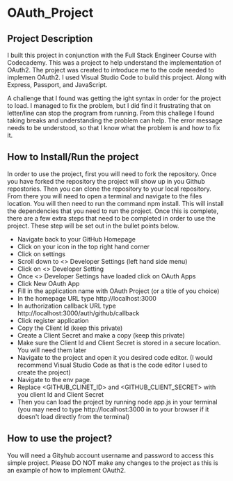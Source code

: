 # OAuth_Project

## Project Description

I built this project in conjunction with the Full Stack Engineer Course with Codecademy. This was a project to help understand the implementation of OAuth2. The project was created to introduce me to the code needed to implemen OAuth2. I used Visual Studio Code to build this project. Along with Express, Passport, and JavaScript.

A challenge that I found was getting the ight syntax in order for the project to load. I managed to fix the problem, but I did find it frustrating that on letter/line can stop the program from running. From this challege I found taking breaks and understanding the problem can help. The error message needs to be understood, so that I know what the problem is and how to fix it. 

## How to Install/Run the project

In order to use the project, first you will need to fork the repository. Once you have forked the repository the project will show up in you Github repostories. Then you can clone the repository to your local repository. From there you will need to open a terminal and navigate to the files location. You will then  need to run the command npm install. This will install the dependencies that you need to run the project. Once this is complete, there are a few extra steps that need to be completed in order to use the project. These step will be set out in the bullet points below.

- Navigate back to your GitHub Homepage
- Click on your icon in the top right hand corner
- Click on settings
- Scroll down to <> Developer Settings (left hand side menu)
- Click on <> Developer Setting
- Once <> Developer Settings have loaded click on OAuth Apps
- Click New OAuth App
- Fill in the application name with OAuth Project (or a title of you choice)
- In the homepage URL type http://localhost:3000
- In authorization callback URL type http://localhost:3000/auth/github/callback
- Click register application
- Copy the Client Id (keep this private)
- Create a Client Secret and make a copy (keep this private)
- Make sure the Client Id and Client Secret is stored in a secure location. You will need them later
- Navigate to the project and open it you desired code editor. (I would recommend Visual Studio Code as that is the code editor I used to create the project)
- Navigate to the env page.
- Replace <GITHUB_CLINET_ID> and <GITHUB_CLIENT_SECRET> with you client Id and Client Secret
- Then you can load the project by running node app.js in your terminal (you may need to type http://localhost:3000 in to your browser if it doesn't load directly from the terminal)

## How to use the project?

You will need a Gityhub account username and password to access this simple project.
Please DO NOT make any changes to the project as this is an example of how to implement OAuth2.